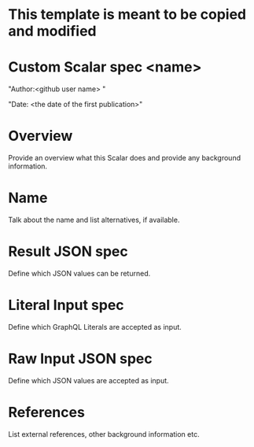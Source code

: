 # This template is meant to be copied and modified

# Custom Scalar spec \<name\>

"Author:\<github user name\> "

"Date: \<the date of the first publication\>"

# Overview

Provide an overview what this Scalar does and provide any background
information.

# Name

Talk about the name and list alternatives, if available.

# Result JSON spec

Define which JSON values can be returned.

# Literal Input spec

Define which GraphQL Literals are accepted as input.

# Raw Input JSON spec

Define which JSON values are accepted as input.

# References

List external references, other background information etc.
